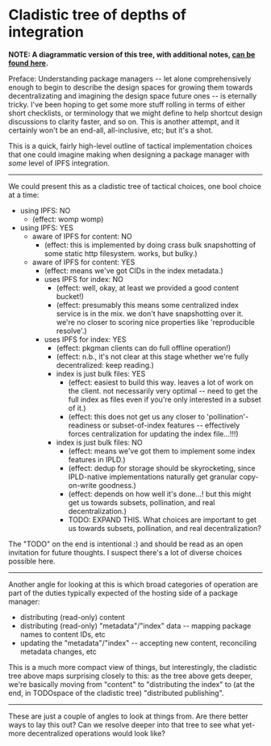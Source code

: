# Cladistic tree of depths of integration

**NOTE: A diagrammatic version of this tree, with additional notes, [can be found here](https://app.mural.co/t/protocollabs6957/m/protocollabs6957/1556717261380/7d93181e586fc3416ef88a42ba6d6df4b964c89b).**

Preface: Understanding package managers -- let alone comprehensively enough to begin to describe the design spaces for growing them towards decentralizating and imagining the design space future ones -- is eternally tricky.  I've been hoping to get some more stuff rolling in terms of either short checklists, or terminology that we might define to help shortcut design discussions to clarity faster, and so on.  This is another attempt, and it certainly won't be an end-all, all-inclusive, etc; but it's a shot.

This is a quick, fairly high-level outline of tactical implementation choices that one could imagine making when designing a package manager with _some_ level of IPFS integration.

---

We could present this as a cladistic tree of tactical choices, one bool choice at a time:

- using IPFS: NO
	- (effect: womp womp)
- using IPFS: YES
	- aware of IPFS for content: NO
		- (effect: this is implemented by doing crass bulk snapshotting of some static http filesystem.  works, but bulky.)
	- aware of IPFS for content: YES
		- (effect: means we've got CIDs in the index metadata.)
		- uses IPFS for index: NO
			- (effect: well, okay, at least we provided a good content bucket!)
			- (effect: presumably this means some centralized index service is in the mix.  we don't have snapshotting over it.  we're no closer to scoring nice properties like 'reproducible resolve'.)
		- uses IPFS for index: YES
			- (effect: pkgman clients can do full offline operation!)
			- (effect: n.b., it's not clear at this stage whether we're fully decentralized: keep reading.)
			- index is just bulk files: YES
				- (effect: easiest to build this way.  leaves a lot of work on the client.  not necessarily very optimal -- need to get the full index as files even if you're only interested in a subset of it.)
				- (effect: this does not get us any closer to 'pollination'-readiness or subset-of-index features -- effectively forces centralization for updating the index file...!!!)
			- index is just bulk files: NO
				- (effect: means we've got them to implement some index features in IPLD.)
				- (effect: dedup for storage should be skyrocketing, since IPLD-native implementations naturally get granular copy-on-write goodness.)
				- (effect: depends on how well it's done...!  but this might get us towards subsets, pollination, and real decentralization.)
				- TODO: EXPAND THIS.  What choices are important to get us towards subsets, pollination, and real decentralization?

The "TODO" on the end is intentional :) and should be read as an open invitation for future thoughts.  I suspect there's a lot of diverse choices possible here.

---

Another angle for looking at this is which broad categories of operation are part of the duties typically expected of the hosting side of a package manager:

- distributing (read-only) content
- distributing (read-only) "metadata"/"index" data -- mapping package names to content IDs, etc
- updating the "metadata"/"index" -- accepting new content, reconciling metadata changes, etc

This is a much more compact view of things, but interestingly, the cladistic tree above maps surprising closely to this: as the tree above gets deeper, we're basically moving from "content" to "distributing the index" to (at the end, in TODOspace of the cladistic tree) "distributed publishing".

---

These are just a couple of angles to look at things from.  Are there better ways to lay this out?  Can we resolve deeper into that tree to see what yet-more decentralized operations would look like?
